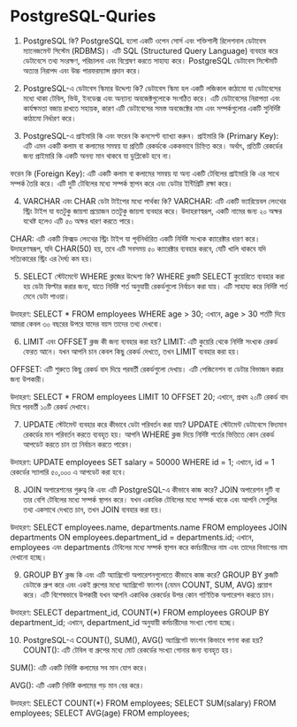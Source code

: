 # PostgreSQL-Quries

1. PostgreSQL কি?
PostgreSQL হলো একটি ওপেন সোর্স এবং শক্তিশালী রিলেশনাল ডেটাবেস ম্যানেজমেন্ট সিস্টেম (RDBMS)। এটি SQL (Structured Query Language) ব্যবহার করে ডেটাবেসে তথ্য সংরক্ষণ, পরিচালনা এবং বিশ্লেষণ করতে সাহায্য করে। PostgreSQL ডেটাবেস সিস্টেমটি অত্যন্ত নিরাপদ এবং উচ্চ পারফরম্যান্স প্রদান করে।

2. PostgreSQL-এ ডেটাবেস স্কিমার উদ্দেশ্য কি?
ডেটাবেস স্কিমা হল একটি লজিকাল কাঠামো যা ডেটাবেসের মধ্যে থাকা টেবিল, ভিউ, ইনডেক্স এবং অন্যান্য অবজেক্টগুলোকে সংগঠিত করে। এটি ডেটাবেসের নিরাপত্তা এবং কার্যক্ষমতা বজায় রাখতে সহায়ক, কারণ এটি ডেটাবেসের সমস্ত অবজেক্টের নাম এবং সম্পর্কগুলোর একটি সুনির্দিষ্ট কাঠামো নির্ধারণ করে।

3. PostgreSQL-এ প্রাইমারি কি এবং ফরেন কি কনসেপ্ট ব্যাখ্যা করুন।
প্রাইমারি কি (Primary Key): এটি এমন একটি কলাম বা কলামের সমন্বয় যা প্রতিটি রেকর্ডকে এককভাবে চিহ্নিত করে। অর্থাৎ, প্রতিটি রেকর্ডের জন্য প্রাইমারি কি একটি অনন্য মান থাকবে যা ডুপ্লিকেট হবে না।

ফরেন কি (Foreign Key): এটি একটি কলাম বা কলামের সমন্বয় যা অন্য একটি টেবিলের প্রাইমারি কি এর সাথে সম্পর্ক তৈরি করে। এটি দুটি টেবিলের মধ্যে সম্পর্ক স্থাপন করে এবং ডেটার ইন্টিগ্রিটি রক্ষা করে।

4. VARCHAR এবং CHAR ডেটা টাইপের মধ্যে পার্থক্য কি?
VARCHAR: এটি একটি ভ্যারিয়েবল লেংথের স্ট্রিং টাইপ যা যতটুকু জায়গা প্রয়োজন ততটুকু জায়গা ব্যবহার করে। উদাহরণস্বরূপ, একটি নামের জন্য ২০ অক্ষর যথেষ্ট হলেও এটি ৫০ অক্ষর ধারণ করতে পারে।

CHAR: এটি একটি ফিক্সড লেংথের স্ট্রিং টাইপ যা পূর্বনির্ধারিত একটি নির্দিষ্ট সংখ্যক ক্যারেক্টার ধারণ করে। উদাহরণস্বরূপ, যদি CHAR(50) হয়, তবে এটি সবসময় ৫০ ক্যারেক্টার ব্যবহার করবে, যেটি খালি থাকবে যদি সত্যিকারের স্ট্রিং এর দৈর্ঘ্য কম হয়।

5. SELECT স্টেটমেন্টে WHERE ক্লজের উদ্দেশ্য কি?
WHERE ক্লজটি SELECT কুয়েরিতে ব্যবহার করা হয় ডেটা ফিল্টার করার জন্য, যাতে নির্দিষ্ট শর্ত অনুযায়ী রেকর্ডগুলো নির্বাচন করা যায়। এটি সাহায্য করে নির্দিষ্ট শর্ত মেনে ডেটা পাওয়া।

উদাহরণ:
SELECT * FROM employees WHERE age > 30;
এখানে, age > 30 শর্তটি দিয়ে আমরা কেবল ৩০ বছরের উপরে যাদের বয়স তাদের তথ্য দেখবো।

6. LIMIT এবং OFFSET ক্লজ কী জন্য ব্যবহার করা হয়?
LIMIT: এটি কুয়েরি থেকে নির্দিষ্ট সংখ্যক রেকর্ড ফেরত আনে। যখন আপনি চান কেবল কিছু রেকর্ড দেখতে, তখন LIMIT ব্যবহার করা হয়।

OFFSET: এটি শুরুতে কিছু রেকর্ড বাদ দিয়ে পরবর্তী রেকর্ডগুলো দেখায়। এটি পেজিনেশন বা ডেটার বিভাজন করার জন্য উপকারী।

উদাহরণ:
SELECT * FROM employees LIMIT 10 OFFSET 20;
এখানে, প্রথম ২০টি রেকর্ড বাদ দিয়ে পরবর্তী ১০টি রেকর্ড দেখাবে।

7. UPDATE স্টেটমেন্ট ব্যবহার করে কীভাবে ডেটা পরিবর্তন করা যায়?
UPDATE স্টেটমেন্ট ডেটাবেসে বিদ্যমান রেকর্ডের মান পরিবর্তন করতে ব্যবহৃত হয়। আপনি WHERE ক্লজ দিয়ে নির্দিষ্ট শর্তের ভিত্তিতে কোন রেকর্ড আপডেট করতে চান তা নির্বাচন করতে পারেন।

উদাহরণ:
UPDATE employees SET salary = 50000 WHERE id = 1;
এখানে, id = 1 রেকর্ডের স্যালারি ৫০,০০০ এ আপডেট করা হবে।

8. JOIN অপারেশনের গুরুত্ব কি এবং এটি PostgreSQL-এ কীভাবে কাজ করে?
JOIN অপারেশন দুটি বা তার বেশি টেবিলের মধ্যে সম্পর্ক স্থাপন করে। যখন একাধিক টেবিলের মধ্যে সম্পর্ক থাকে এবং আপনি সেগুলির তথ্য একসাথে দেখতে চান, তখন JOIN ব্যবহার করা হয়।

উদাহরণ:
SELECT employees.name, departments.name
FROM employees
JOIN departments ON employees.department_id = departments.id;
এখানে, employees এবং departments টেবিলের মধ্যে সম্পর্ক স্থাপন করে কর্মচারীদের নাম এবং তাদের বিভাগের নাম দেখানো হচ্ছে।

9. GROUP BY ক্লজ কি এবং এটি অ্যাগ্রিগেট অপারেশনগুলোতে কীভাবে কাজ করে?
GROUP BY ক্লজটি ডেটাকে গ্রুপ করে এবং একই গ্রুপের মধ্যে অ্যাগ্রিগেট ফাংশন (যেমন COUNT, SUM, AVG) প্রয়োগ করে। এটি বিশেষভাবে উপকারী যখন আপনি একাধিক রেকর্ডের উপর কোন গাণিতিক অপারেশন করতে চান।

উদাহরণ:
SELECT department_id, COUNT(*) FROM employees GROUP BY department_id;
এখানে, department_id অনুযায়ী কর্মচারীদের সংখ্যা গোনা হচ্ছে।

10. PostgreSQL-এ COUNT(), SUM(), AVG() অ্যাগ্রিগেট ফাংশন কিভাবে গণনা করা হয়?
COUNT(): এটি টেবিল বা গ্রুপের মধ্যে মোট রেকর্ডের সংখ্যা গোনার জন্য ব্যবহৃত হয়।

SUM(): এটি একটি নির্দিষ্ট কলামের সব মান যোগ করে।

AVG(): এটি একটি নির্দিষ্ট কলামের গড় মান বের করে।

উদাহরণ:
SELECT COUNT(*) FROM employees;
SELECT SUM(salary) FROM employees;
SELECT AVG(age) FROM employees;
